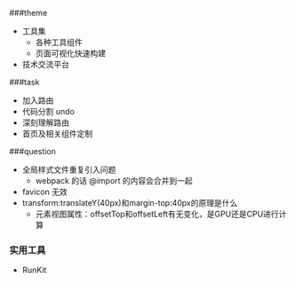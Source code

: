 ###theme
- 工具集
    - 各种工具组件
    - 页面可视化快速构建
- 技术交流平台

###task
- 加入路由
- 代码分割  undo
- 深刻理解路由
- 首页及相关组件定制

###question
- 全局样式文件重复引入问题
    - webpack 的话 @import 的内容会合并到一起
- favicon 无效
- transform:translateY(40px)和margin-top:40px的原理是什么
    - 元素视图属性：offsetTop和offsetLeft有无变化，是GPU还是CPU进行计算
    

### 实用工具
- RunKit